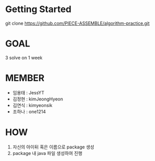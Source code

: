 # Getting Started
git clone https://github.com/PIECE-ASSEMBLE/algorithm-practice.git

# GOAL
3 solve on 1 week

# MEMBER
- 임용태 : JessYT
- 김정현 : kimJeongHyeon
- 김연식 : kimyeonsik
- 조하나 : one1214

# HOW
1. 자신의 아이뒤 혹은 이름으로 package 생성
2. package 내 java 파일 생성하여 진행
